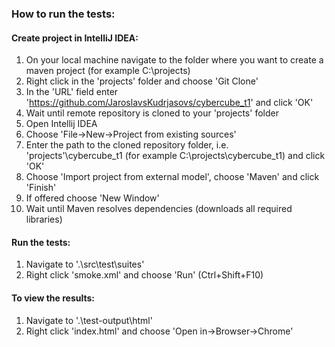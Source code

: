 <h3>How to run the tests:</h3>

<h4>Create project in IntelliJ IDEA:</h4>

1) On your local machine navigate to the folder where you want to create a maven project (for example C:\projects\)
2) Right click in the 'projects' folder and choose 'Git Clone'
3) In the 'URL' field enter 'https://github.com/JaroslavsKudrjasovs/cybercube_t1' and click 'OK'
4) Wait until remote repository is cloned to your 'projects' folder
5) Open Intellij IDEA
6) Choose 'File->New->Project from existing sources'
7) Enter the path to the cloned repository folder, i.e. 'projects'\cybercube_t1 (for example C:\projects\cybercube_t1) and click 'OK'
8) Choose 'Import project from external model', choose 'Maven' and click 'Finish'
9) If offered choose 'New Window'
10) Wait until Maven resolves dependencies (downloads all required libraries)

<h4>Run the tests:</h4>

1. Navigate to '.\src\test\suites\'
2. Right click 'smoke.xml' and choose 'Run' (Ctrl+Shift+F10)

<h4>To view the results:</h4>

1) Navigate to '.\test-output\html'
2) Right click 'index.html' and choose 'Open in->Browser->Chrome'
